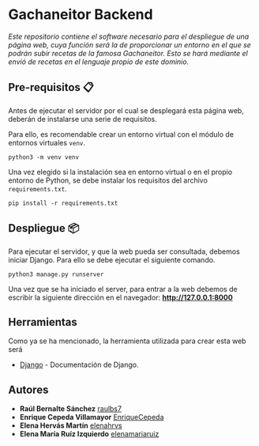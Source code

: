# Gachaneitor Backend

_Este repositorio contiene el software necesario para el despliegue de una página
web, cuya función será la de proporcionar un entorno en el que se podrán subir
recetas de la famosa Gachaneitor. Esto se hará mediante el envió de recetas en el
lenguaje propio de este dominio._

## Pre-requisitos 📋

Antes de ejecutar el servidor por el cual se desplegará esta página web, deberán de
instalarse una serie de requisitos.

Para ello, es recomendable crear un entorno virtual con 
el módulo de entornos virtuales ``venv``.
```
python3 -m venv venv
```

Una vez elegido si la instalación sea en entorno virtual o en el propio entorno de
Python, se debe instalar los requisitos del archivo ``requirements.txt``.
```
pip install -r requirements.txt
```

## Despliegue 📦

Para ejecutar el servidor, y que la web pueda ser consultada, debemos iniciar Django. 
Para ello se debe ejecutar el siguiente comando.
```
python3 manage.py runserver
```

Una vez que se ha iniciado el server, para entrar a la web debemos de escribir la siguiente
dirección en el navegador: __http://127.0.0.1:8000__

## Herramientas

Como ya se ha mencionado, la herramienta utilizada para crear esta web será 

* [Django](https://docs.djangoproject.com/en/3.1/) - Documentación de Django.

## Autores

* **Raúl Bernalte Sánchez** [raulbs7](https://github.com/raulbs7)
* **Enrique Cepeda Villamayor** [EnriqueCepeda](https://github.com/EnriqueCepeda)
* **Elena Hervás Martín** [elenahrvs](https://github.com/elenahrvs)
* **Elena María Ruíz Izquierdo** [elenamariaruiz](https://github.com/elenamariaruiz)
